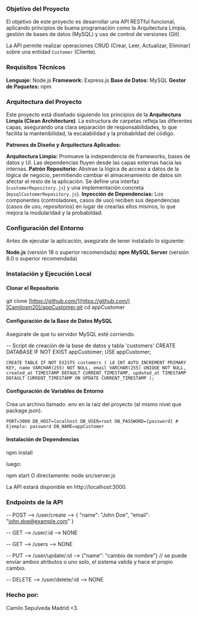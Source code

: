 ### Objetivo del Proyecto

El objetivo de este proyecto es desarrollar una API RESTful funcional, aplicando principios de buena programación como la Arquitectura Limpia, gestión de bases de datos (MySQL) y uso de control de versiones (Git).

La API permite realizar operaciones CRUD (Crear, Leer, Actualizar, Eliminar) sobre una entidad `Customer` (Cliente).

### Requisitos Técnicos

**Lenguaje:** Node.js
**Framework:** Express.js
**Base de Datos:** MySQL
**Gestor de Paquetes:** npm

### Arquitectura del Proyecto

Este proyecto está diseñado siguiendo los principios de la **Arquitectura Limpia (Clean Architecture)**. La estructura de carpetas refleja las diferentes capas, asegurando una clara separación de responsabilidades, lo que facilita la mantenibilidad, la escalabilidad y la probabildad del código.

**Patrones de Diseño y Arquitectura Aplicados:**

**Arquitectura Limpia:** Promueve la independencia de frameworks, bases de datos y UI. Las dependencias fluyen desde las capas externas hacia las internas.
**Patrón Repositorio:** Abstrae la lógica de acceso a datos de la lógica de negocio, permitiendo cambiar el almacenamiento de datos sin afectar el resto de la aplicación. Se define una interfaz (`customerRepository.js`) y una implementación concreta (`mysqlCustomerRepository.js`).
**Inyección de Dependencias:** Los componentes (controladores, casos de uso) reciben sus dependencias (casos de uso, repositorios) en lugar de crearlas ellos mismos, lo que mejora la modularidad y la probabildad.

### Configuración del Entorno

Antes de ejecutar la aplicación, asegúrate de tener instalado lo siguiente:

**Node.js** (versión 18 o superior recomendada)
**npm**
**MySQL Server** (versión 8.0 o superior recomendada)

### Instalación y Ejecución Local

#### Clonar el Repositorio

git clone [https://github.com/](https://github.com/)[Camilosm20]/appCustomer.git
cd appCustomer

#### Configuración de la Base de Datos MySQL

Asegúrate de que tu servidor MySQL esté corriendo.

-- Script de creación de la base de datos y tabla 'customers'
CREATE DATABASE IF NOT EXIST appCustomer;
USE appCustomer;

`CREATE TABLE IF NOT EXISTS customers (
    id INT AUTO_INCREMENT PRIMARY KEY,
    name VARCHAR(255) NOT NULL,
    email VARCHAR(255) UNIQUE NOT NULL,
    created_at TIMESTAMP DEFAULT CURRENT_TIMESTAMP,
    updated_at TIMESTAMP DEFAULT CURRENT_TIMESTAMP ON UPDATE CURRENT_TIMESTAMP
);`

#### Configuración de Variables de Entorno

Crea un archivo llamado .env en la raíz del proyecto (al mismo nivel que package.json).

`PORT=3000
DB_HOST=localhost
DB_USER=root
DB_PASSWORD=[password] # Ejemplo: password
DB_NAME=appCustomer`

#### Instalación de Dependencias

npm install

luego:

npm start
O directamente: node src/server.js

La API estará disponible en http://localhost:3000.

### Endpoints de la API

-- POST --> /user/create --> { "name": "John Doe", "email": "john.doe@example.com" }

-- GET --> /user/:id --> NONE

-- GET --> /users --> NONE

-- PUT --> /user/update/:id --> {"name": "cambio de nombre"} // se puede enviar ambos atributos o uno solo, el sistema valida y hace el propio cambio.

-- DELETE --> /user/delete/:id --> NONE

### Hecho por:

Camilo Sepulveda Madrid <3.

